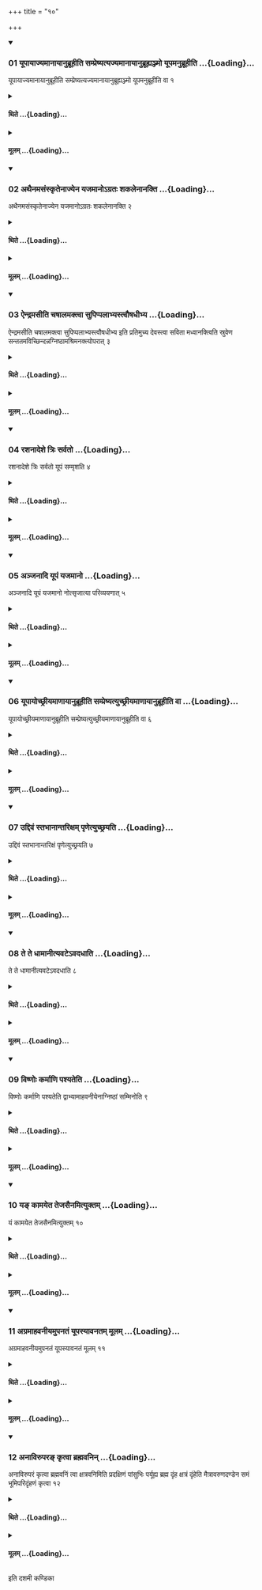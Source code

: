 +++
title = "१०"

+++

<div class="js_include" includetitle="true" newlevelforh1="3" unfilled url="/vedAH_yajuH/taittirIyam/sUtram/ApastambaH/shrautam/vishvAsa-prastutiH/07/10/01_yUpAyAjyamAnAyAnubrUhIti_sampreShyatyajyamAnAyAnubrUhyanjmo_yUpamanubrUhIti.md">
<details open><summary><h3>01 यूपायाज्यमानायानुब्रूहीति सम्प्रेष्यत्यज्यमानायानुब्रूह्यञ्ज्मो यूपमनुब्रूहीति ...{Loading}...</h3></summary>

यूपायाज्यमानायानुब्रूहीति सम्प्रेष्यत्यज्यमानायानुब्रूह्यञ्ज्मो यूपमनुब्रूहीति वा १
</details>
</div>
<div class="js_include collapsed" newlevelforh1="4" title="थिते" unfilled url="/vedAH_yajuH/taittirIyam/sUtram/ApastambaH/shrautam/thite/07/10/01_yUpAyAjyamAnAyAnubrUhIti_sampreShyatyajyamAnAyAnubrUhyanjmo_yUpamanubrUhIti.md">
<details><summary><h4>थिते ...{Loading}...</h4></summary>

यूपायाज्यमानायानुब्रूहीति सम्प्रेष्यत्यज्यमानायानुब्रूह्यञ्ज्मो यूपमनुब्रूहीति वा १
</details>
</div>
<div class="js_include collapsed" newlevelforh1="4" title="मूलम्" unfilled url="/vedAH_yajuH/taittirIyam/sUtram/ApastambaH/shrautam/mUlam/07/10/01_yUpAyAjyamAnAyAnubrUhIti_sampreShyatyajyamAnAyAnubrUhyanjmo_yUpamanubrUhIti.md">
<details><summary><h4>मूलम् ...{Loading}...</h4></summary>

यूपायाज्यमानायानुब्रूहीति सम्प्रेष्यत्यज्यमानायानुब्रूह्यञ्ज्मो यूपमनुब्रूहीति वा १
</details>
</div>
<div class="js_include" includetitle="true" newlevelforh1="3" unfilled url="/vedAH_yajuH/taittirIyam/sUtram/ApastambaH/shrautam/vishvAsa-prastutiH/07/10/02_athainamasaMskRtenAjyena_yajamAno-grataH_shakalenAnakti.md">
<details open><summary><h3>02 अथैनमसंस्कृतेनाज्येन यजमानोऽग्रतः शकलेनानक्ति ...{Loading}...</h3></summary>

अथैनमसंस्कृतेनाज्येन यजमानोऽग्रतः शकलेनानक्ति २
</details>
</div>
<div class="js_include collapsed" newlevelforh1="4" title="थिते" unfilled url="/vedAH_yajuH/taittirIyam/sUtram/ApastambaH/shrautam/thite/07/10/02_athainamasaMskRtenAjyena_yajamAno-grataH_shakalenAnakti.md">
<details><summary><h4>थिते ...{Loading}...</h4></summary>

अथैनमसंस्कृतेनाज्येन यजमानोऽग्रतः शकलेनानक्ति २
</details>
</div>
<div class="js_include collapsed" newlevelforh1="4" title="मूलम्" unfilled url="/vedAH_yajuH/taittirIyam/sUtram/ApastambaH/shrautam/mUlam/07/10/02_athainamasaMskRtenAjyena_yajamAno-grataH_shakalenAnakti.md">
<details><summary><h4>मूलम् ...{Loading}...</h4></summary>

अथैनमसंस्कृतेनाज्येन यजमानोऽग्रतः शकलेनानक्ति २
</details>
</div>
<div class="js_include" includetitle="true" newlevelforh1="3" unfilled url="/vedAH_yajuH/taittirIyam/sUtram/ApastambaH/shrautam/vishvAsa-prastutiH/07/10/03_aindramasIti_chaShAlamaktvA_supippalAbhyastvauShadhIbhya.md">
<details open><summary><h3>03 ऐन्द्रमसीति चषालमक्त्वा सुपिप्पलाभ्यस्त्वौषधीभ्य ...{Loading}...</h3></summary>

ऐन्द्रमसीति चषालमक्त्वा सुपिप्पलाभ्यस्त्वौषधीभ्य इति प्रतिमुच्य देवस्त्वा सविता मध्वानक्त्विति स्रुवेण सन्ततमविच्छिन्दन्नग्निष्ठामश्रिमनक्त्योपरात् ३
</details>
</div>
<div class="js_include collapsed" newlevelforh1="4" title="थिते" unfilled url="/vedAH_yajuH/taittirIyam/sUtram/ApastambaH/shrautam/thite/07/10/03_aindramasIti_chaShAlamaktvA_supippalAbhyastvauShadhIbhya.md">
<details><summary><h4>थिते ...{Loading}...</h4></summary>

ऐन्द्रमसीति चषालमक्त्वा सुपिप्पलाभ्यस्त्वौषधीभ्य इति प्रतिमुच्य देवस्त्वा सविता मध्वानक्त्विति स्रुवेण सन्ततमविच्छिन्दन्नग्निष्ठामश्रिमनक्त्योपरात् ३
</details>
</div>
<div class="js_include collapsed" newlevelforh1="4" title="मूलम्" unfilled url="/vedAH_yajuH/taittirIyam/sUtram/ApastambaH/shrautam/mUlam/07/10/03_aindramasIti_chaShAlamaktvA_supippalAbhyastvauShadhIbhya.md">
<details><summary><h4>मूलम् ...{Loading}...</h4></summary>

ऐन्द्रमसीति चषालमक्त्वा सुपिप्पलाभ्यस्त्वौषधीभ्य इति प्रतिमुच्य देवस्त्वा सविता मध्वानक्त्विति स्रुवेण सन्ततमविच्छिन्दन्नग्निष्ठामश्रिमनक्त्योपरात् ३
</details>
</div>
<div class="js_include" includetitle="true" newlevelforh1="3" unfilled url="/vedAH_yajuH/taittirIyam/sUtram/ApastambaH/shrautam/vishvAsa-prastutiH/07/10/04_rashanAdeshe_triH_sarvato.md">
<details open><summary><h3>04 रशनादेशे त्रिः सर्वतो ...{Loading}...</h3></summary>

रशनादेशे त्रिः सर्वतो यूपं सम्मृशति ४
</details>
</div>
<div class="js_include collapsed" newlevelforh1="4" title="थिते" unfilled url="/vedAH_yajuH/taittirIyam/sUtram/ApastambaH/shrautam/thite/07/10/04_rashanAdeshe_triH_sarvato.md">
<details><summary><h4>थिते ...{Loading}...</h4></summary>

रशनादेशे त्रिः सर्वतो यूपं सम्मृशति ४
</details>
</div>
<div class="js_include collapsed" newlevelforh1="4" title="मूलम्" unfilled url="/vedAH_yajuH/taittirIyam/sUtram/ApastambaH/shrautam/mUlam/07/10/04_rashanAdeshe_triH_sarvato.md">
<details><summary><h4>मूलम् ...{Loading}...</h4></summary>

रशनादेशे त्रिः सर्वतो यूपं सम्मृशति ४
</details>
</div>
<div class="js_include" includetitle="true" newlevelforh1="3" unfilled url="/vedAH_yajuH/taittirIyam/sUtram/ApastambaH/shrautam/vishvAsa-prastutiH/07/10/05_anjanAdi_yUpaM_yajamAno.md">
<details open><summary><h3>05 अञ्जनादि यूपं यजमानो ...{Loading}...</h3></summary>

अञ्जनादि यूपं यजमानो नोत्सृजात्या परिव्ययणात् ५
</details>
</div>
<div class="js_include collapsed" newlevelforh1="4" title="थिते" unfilled url="/vedAH_yajuH/taittirIyam/sUtram/ApastambaH/shrautam/thite/07/10/05_anjanAdi_yUpaM_yajamAno.md">
<details><summary><h4>थिते ...{Loading}...</h4></summary>

अञ्जनादि यूपं यजमानो नोत्सृजात्या परिव्ययणात् ५
</details>
</div>
<div class="js_include collapsed" newlevelforh1="4" title="मूलम्" unfilled url="/vedAH_yajuH/taittirIyam/sUtram/ApastambaH/shrautam/mUlam/07/10/05_anjanAdi_yUpaM_yajamAno.md">
<details><summary><h4>मूलम् ...{Loading}...</h4></summary>

अञ्जनादि यूपं यजमानो नोत्सृजात्या परिव्ययणात् ५
</details>
</div>
<div class="js_include" includetitle="true" newlevelforh1="3" unfilled url="/vedAH_yajuH/taittirIyam/sUtram/ApastambaH/shrautam/vishvAsa-prastutiH/07/10/06_yUpAyochChrIyamANAyAnubrUhIti_sampreShyatyuchChrIyamANAyAnubrUhIti_vA.md">
<details open><summary><h3>06 यूपायोच्छ्रीयमाणायानुब्रूहीति सम्प्रेष्यत्युच्छ्रीयमाणायानुब्रूहीति वा ...{Loading}...</h3></summary>

यूपायोच्छ्रीयमाणायानुब्रूहीति सम्प्रेष्यत्युच्छ्रीयमाणायानुब्रूहीति वा ६
</details>
</div>
<div class="js_include collapsed" newlevelforh1="4" title="थिते" unfilled url="/vedAH_yajuH/taittirIyam/sUtram/ApastambaH/shrautam/thite/07/10/06_yUpAyochChrIyamANAyAnubrUhIti_sampreShyatyuchChrIyamANAyAnubrUhIti_vA.md">
<details><summary><h4>थिते ...{Loading}...</h4></summary>

यूपायोच्छ्रीयमाणायानुब्रूहीति सम्प्रेष्यत्युच्छ्रीयमाणायानुब्रूहीति वा ६
</details>
</div>
<div class="js_include collapsed" newlevelforh1="4" title="मूलम्" unfilled url="/vedAH_yajuH/taittirIyam/sUtram/ApastambaH/shrautam/mUlam/07/10/06_yUpAyochChrIyamANAyAnubrUhIti_sampreShyatyuchChrIyamANAyAnubrUhIti_vA.md">
<details><summary><h4>मूलम् ...{Loading}...</h4></summary>

यूपायोच्छ्रीयमाणायानुब्रूहीति सम्प्रेष्यत्युच्छ्रीयमाणायानुब्रूहीति वा ६
</details>
</div>
<div class="js_include" includetitle="true" newlevelforh1="3" unfilled url="/vedAH_yajuH/taittirIyam/sUtram/ApastambaH/shrautam/vishvAsa-prastutiH/07/10/07_uddivaM_stabhAnAntarixam_pRNetyuchChrayati.md">
<details open><summary><h3>07 उद्दिवं स्तभानान्तरिक्षम् पृणेत्युच्छ्रयति ...{Loading}...</h3></summary>

उद्दिवं स्तभानान्तरिक्षं पृणेत्युच्छ्रयति ७
</details>
</div>
<div class="js_include collapsed" newlevelforh1="4" title="थिते" unfilled url="/vedAH_yajuH/taittirIyam/sUtram/ApastambaH/shrautam/thite/07/10/07_uddivaM_stabhAnAntarixam_pRNetyuchChrayati.md">
<details><summary><h4>थिते ...{Loading}...</h4></summary>

उद्दिवं स्तभानान्तरिक्षं पृणेत्युच्छ्रयति ७
</details>
</div>
<div class="js_include collapsed" newlevelforh1="4" title="मूलम्" unfilled url="/vedAH_yajuH/taittirIyam/sUtram/ApastambaH/shrautam/mUlam/07/10/07_uddivaM_stabhAnAntarixam_pRNetyuchChrayati.md">
<details><summary><h4>मूलम् ...{Loading}...</h4></summary>

उद्दिवं स्तभानान्तरिक्षं पृणेत्युच्छ्रयति ७
</details>
</div>
<div class="js_include" includetitle="true" newlevelforh1="3" unfilled url="/vedAH_yajuH/taittirIyam/sUtram/ApastambaH/shrautam/vishvAsa-prastutiH/07/10/08_te_te_dhAmAnItyavaTe-vadadhAti.md">
<details open><summary><h3>08 ते ते धामानीत्यवटेऽवदधाति ...{Loading}...</h3></summary>

ते ते धामानीत्यवटेऽवदधाति ८
</details>
</div>
<div class="js_include collapsed" newlevelforh1="4" title="थिते" unfilled url="/vedAH_yajuH/taittirIyam/sUtram/ApastambaH/shrautam/thite/07/10/08_te_te_dhAmAnItyavaTe-vadadhAti.md">
<details><summary><h4>थिते ...{Loading}...</h4></summary>

ते ते धामानीत्यवटेऽवदधाति ८
</details>
</div>
<div class="js_include collapsed" newlevelforh1="4" title="मूलम्" unfilled url="/vedAH_yajuH/taittirIyam/sUtram/ApastambaH/shrautam/mUlam/07/10/08_te_te_dhAmAnItyavaTe-vadadhAti.md">
<details><summary><h4>मूलम् ...{Loading}...</h4></summary>

ते ते धामानीत्यवटेऽवदधाति ८
</details>
</div>
<div class="js_include" includetitle="true" newlevelforh1="3" unfilled url="/vedAH_yajuH/taittirIyam/sUtram/ApastambaH/shrautam/vishvAsa-prastutiH/07/10/09_viShNoH_karmANi_pashyateti.md">
<details open><summary><h3>09 विष्णोः कर्माणि पश्यतेति ...{Loading}...</h3></summary>

विष्णोः कर्माणि पश्यतेति द्वाभ्यामाहवनीयेनाग्निष्ठां सम्मिनोति ९
</details>
</div>
<div class="js_include collapsed" newlevelforh1="4" title="थिते" unfilled url="/vedAH_yajuH/taittirIyam/sUtram/ApastambaH/shrautam/thite/07/10/09_viShNoH_karmANi_pashyateti.md">
<details><summary><h4>थिते ...{Loading}...</h4></summary>

विष्णोः कर्माणि पश्यतेति द्वाभ्यामाहवनीयेनाग्निष्ठां सम्मिनोति ९
</details>
</div>
<div class="js_include collapsed" newlevelforh1="4" title="मूलम्" unfilled url="/vedAH_yajuH/taittirIyam/sUtram/ApastambaH/shrautam/mUlam/07/10/09_viShNoH_karmANi_pashyateti.md">
<details><summary><h4>मूलम् ...{Loading}...</h4></summary>

विष्णोः कर्माणि पश्यतेति द्वाभ्यामाहवनीयेनाग्निष्ठां सम्मिनोति ९
</details>
</div>
<div class="js_include" includetitle="true" newlevelforh1="3" unfilled url="/vedAH_yajuH/taittirIyam/sUtram/ApastambaH/shrautam/vishvAsa-prastutiH/07/10/10_ya~N_kAmayeta_tejasainamityuktam.md">
<details open><summary><h3>10 यङ् कामयेत तेजसैनमित्युक्तम् ...{Loading}...</h3></summary>

यं कामयेत तेजसैनमित्युक्तम् १०
</details>
</div>
<div class="js_include collapsed" newlevelforh1="4" title="थिते" unfilled url="/vedAH_yajuH/taittirIyam/sUtram/ApastambaH/shrautam/thite/07/10/10_ya~N_kAmayeta_tejasainamityuktam.md">
<details><summary><h4>थिते ...{Loading}...</h4></summary>

यं कामयेत तेजसैनमित्युक्तम् १०
</details>
</div>
<div class="js_include collapsed" newlevelforh1="4" title="मूलम्" unfilled url="/vedAH_yajuH/taittirIyam/sUtram/ApastambaH/shrautam/mUlam/07/10/10_ya~N_kAmayeta_tejasainamityuktam.md">
<details><summary><h4>मूलम् ...{Loading}...</h4></summary>

यं कामयेत तेजसैनमित्युक्तम् १०
</details>
</div>
<div class="js_include" includetitle="true" newlevelforh1="3" unfilled url="/vedAH_yajuH/taittirIyam/sUtram/ApastambaH/shrautam/vishvAsa-prastutiH/07/10/11_agramAhavanIyamupanataM_yUpasyAvanatam_mUlam.md">
<details open><summary><h3>11 अग्रमाहवनीयमुपनतं यूपस्यावनतम् मूलम् ...{Loading}...</h3></summary>

अग्रमाहवनीयमुपनतं यूपस्यावनतं मूलम् ११
</details>
</div>
<div class="js_include collapsed" newlevelforh1="4" title="थिते" unfilled url="/vedAH_yajuH/taittirIyam/sUtram/ApastambaH/shrautam/thite/07/10/11_agramAhavanIyamupanataM_yUpasyAvanatam_mUlam.md">
<details><summary><h4>थिते ...{Loading}...</h4></summary>

अग्रमाहवनीयमुपनतं यूपस्यावनतं मूलम् ११
</details>
</div>
<div class="js_include collapsed" newlevelforh1="4" title="मूलम्" unfilled url="/vedAH_yajuH/taittirIyam/sUtram/ApastambaH/shrautam/mUlam/07/10/11_agramAhavanIyamupanataM_yUpasyAvanatam_mUlam.md">
<details><summary><h4>मूलम् ...{Loading}...</h4></summary>

अग्रमाहवनीयमुपनतं यूपस्यावनतं मूलम् ११
</details>
</div>
<div class="js_include" includetitle="true" newlevelforh1="3" unfilled url="/vedAH_yajuH/taittirIyam/sUtram/ApastambaH/shrautam/vishvAsa-prastutiH/07/10/12_anAvirupara~N_kRtvA_brahmavanin.md">
<details open><summary><h3>12 अनाविरुपरङ् कृत्वा ब्रह्मवनिन् ...{Loading}...</h3></summary>

अनाविरुपरं कृत्वा ब्रह्मवनिं त्वा क्षत्रवनिमिति प्रदक्षिणं पांसुभिः पर्यूह्य ब्रह्म दृंह क्षत्रं दृंहेति मैत्रावरुणदण्डेन समं भूमिपरिदृंहणं कृत्वा १२
</details>
</div>
<div class="js_include collapsed" newlevelforh1="4" title="थिते" unfilled url="/vedAH_yajuH/taittirIyam/sUtram/ApastambaH/shrautam/thite/07/10/12_anAvirupara~N_kRtvA_brahmavanin.md">
<details><summary><h4>थिते ...{Loading}...</h4></summary>

अनाविरुपरं कृत्वा ब्रह्मवनिं त्वा क्षत्रवनिमिति प्रदक्षिणं पांसुभिः पर्यूह्य ब्रह्म दृंह क्षत्रं दृंहेति मैत्रावरुणदण्डेन समं भूमिपरिदृंहणं कृत्वा १२
</details>
</div>
<div class="js_include collapsed" newlevelforh1="4" title="मूलम्" unfilled url="/vedAH_yajuH/taittirIyam/sUtram/ApastambaH/shrautam/mUlam/07/10/12_anAvirupara~N_kRtvA_brahmavanin.md">
<details><summary><h4>मूलम् ...{Loading}...</h4></summary>

अनाविरुपरं कृत्वा ब्रह्मवनिं त्वा क्षत्रवनिमिति प्रदक्षिणं पांसुभिः पर्यूह्य ब्रह्म दृंह क्षत्रं दृंहेति मैत्रावरुणदण्डेन समं भूमिपरिदृंहणं कृत्वा १२
</details>
</div>

  
इति दशमी कण्डिका 
